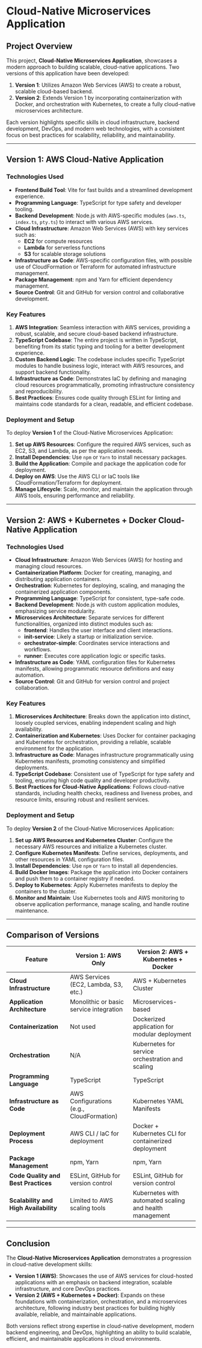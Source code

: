 # Cloud-Native Microservices Application

## Project Overview
This project, **Cloud-Native Microservices Application**, showcases a modern approach to building scalable, cloud-native applications. Two versions of this application have been developed:

1. **Version 1**: Utilizes Amazon Web Services (AWS) to create a robust, scalable cloud-based backend.
2. **Version 2**: Extends Version 1 by incorporating containerization with Docker, and orchestration with Kubernetes, to create a fully cloud-native microservices architecture.

Each version highlights specific skills in cloud infrastructure, backend development, DevOps, and modern web technologies, with a consistent focus on best practices for scalability, reliability, and maintainability.

---

## Version 1: AWS Cloud-Native Application

### Technologies Used
- **Frontend Build Tool**: Vite for fast builds and a streamlined development experience.
- **Programming Language**: TypeScript for type safety and developer tooling.
- **Backend Development**: Node.js with AWS-specific modules (`aws.ts`, `index.ts`, `pty.ts`) to interact with various AWS services.
- **Cloud Infrastructure**: Amazon Web Services (AWS) with key services such as:
  - **EC2** for compute resources
  - **Lambda** for serverless functions
  - **S3** for scalable storage solutions
- **Infrastructure as Code**: AWS-specific configuration files, with possible use of CloudFormation or Terraform for automated infrastructure management.
- **Package Management**: npm and Yarn for efficient dependency management.
- **Source Control**: Git and GitHub for version control and collaborative development.

### Key Features
1. **AWS Integration**: Seamless interaction with AWS services, providing a robust, scalable, and secure cloud-based backend infrastructure.
2. **TypeScript Codebase**: The entire project is written in TypeScript, benefiting from its static typing and tooling for a better development experience.
3. **Custom Backend Logic**: The codebase includes specific TypeScript modules to handle business logic, interact with AWS resources, and support backend functionality.
4. **Infrastructure as Code**: Demonstrates IaC by defining and managing cloud resources programmatically, promoting infrastructure consistency and reproducibility.
5. **Best Practices**: Ensures code quality through ESLint for linting and maintains code standards for a clean, readable, and efficient codebase.

### Deployment and Setup
To deploy **Version 1** of the Cloud-Native Microservices Application:

1. **Set up AWS Resources**: Configure the required AWS services, such as EC2, S3, and Lambda, as per the application needs.
2. **Install Dependencies**: Use `npm` or `Yarn` to install necessary packages.
3. **Build the Application**: Compile and package the application code for deployment.
4. **Deploy on AWS**: Use the AWS CLI or IaC tools like CloudFormation/Terraform for deployment.
5. **Manage Lifecycle**: Scale, monitor, and maintain the application through AWS tools, ensuring performance and reliability.

---

## Version 2: AWS + Kubernetes + Docker Cloud-Native Application

### Technologies Used
- **Cloud Infrastructure**: Amazon Web Services (AWS) for hosting and managing cloud resources.
- **Containerization Platform**: Docker for creating, managing, and distributing application containers.
- **Orchestration**: Kubernetes for deploying, scaling, and managing the containerized application components.
- **Programming Language**: TypeScript for consistent, type-safe code.
- **Backend Development**: Node.js with custom application modules, emphasizing service modularity.
- **Microservices Architecture**: Separate services for different functionalities, organized into distinct modules such as:
  - **frontend**: Handles the user interface and client interactions.
  - **init-service**: Likely a startup or initialization service.
  - **orchestrator-simple**: Coordinates service interactions and workflows.
  - **runner**: Executes core application logic or specific tasks.
- **Infrastructure as Code**: YAML configuration files for Kubernetes manifests, allowing programmatic resource definitions and easy automation.
- **Source Control**: Git and GitHub for version control and project collaboration.

### Key Features
1. **Microservices Architecture**: Breaks down the application into distinct, loosely coupled services, enabling independent scaling and high availability.
2. **Containerization and Kubernetes**: Uses Docker for container packaging and Kubernetes for orchestration, providing a reliable, scalable environment for the application.
3. **Infrastructure as Code**: Manages infrastructure programmatically using Kubernetes manifests, promoting consistency and simplified deployments.
4. **TypeScript Codebase**: Consistent use of TypeScript for type safety and tooling, ensuring high code quality and developer productivity.
5. **Best Practices for Cloud-Native Applications**: Follows cloud-native standards, including health checks, readiness and liveness probes, and resource limits, ensuring robust and resilient services.

### Deployment and Setup
To deploy **Version 2** of the Cloud-Native Microservices Application:

1. **Set up AWS Resources and Kubernetes Cluster**: Configure the necessary AWS resources and initialize a Kubernetes cluster.
2. **Configure Kubernetes Manifests**: Define services, deployments, and other resources in YAML configuration files.
3. **Install Dependencies**: Use `npm` or `Yarn` to install all dependencies.
4. **Build Docker Images**: Package the application into Docker containers and push them to a container registry if needed.
5. **Deploy to Kubernetes**: Apply Kubernetes manifests to deploy the containers to the cluster.
6. **Monitor and Maintain**: Use Kubernetes tools and AWS monitoring to observe application performance, manage scaling, and handle routine maintenance.

---

## Comparison of Versions

| Feature                                      | Version 1: AWS Only                                       | Version 2: AWS + Kubernetes + Docker                     |
|----------------------------------------------|-----------------------------------------------------------|----------------------------------------------------------|
| **Cloud Infrastructure**                     | AWS Services (EC2, Lambda, S3, etc.)                      | AWS + Kubernetes Cluster                                 |
| **Application Architecture**                 | Monolithic or basic service integration                   | Microservices-based                                      |
| **Containerization**                         | Not used                                                  | Dockerized application for modular deployment            |
| **Orchestration**                            | N/A                                                       | Kubernetes for service orchestration and scaling         |
| **Programming Language**                     | TypeScript                                                | TypeScript                                               |
| **Infrastructure as Code**                   | AWS Configurations (e.g., CloudFormation)                 | Kubernetes YAML Manifests                                |
| **Deployment Process**                       | AWS CLI / IaC for deployment                              | Docker + Kubernetes CLI for containerized deployment     |
| **Package Management**                       | npm, Yarn                                                 | npm, Yarn                                                |
| **Code Quality and Best Practices**          | ESLint, GitHub for version control                        | ESLint, GitHub for version control                       |
| **Scalability and High Availability**        | Limited to AWS scaling tools                              | Kubernetes with automated scaling and health management  |

---

## Conclusion
The **Cloud-Native Microservices Application** demonstrates a progression in cloud-native development skills:

- **Version 1 (AWS)**: Showcases the use of AWS services for cloud-hosted applications with an emphasis on backend integration, scalable infrastructure, and core DevOps practices.
- **Version 2 (AWS + Kubernetes + Docker)**: Expands on these foundations with containerization, orchestration, and a microservices architecture, following industry best practices for building highly available, reliable, and maintainable applications.

Both versions reflect strong expertise in cloud-native development, modern backend engineering, and DevOps, highlighting an ability to build scalable, efficient, and maintainable applications in cloud environments.
